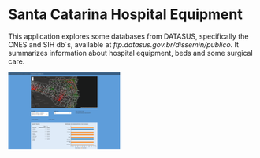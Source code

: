 # Santa Catarina Hospital Equipment

This application explores some databases from DATASUS, specifically the CNES and SIH db´s, available at  _ftp.datasus.gov.br/dissemin/publico_. It
summarizes information about hospital equipment, beds and some surgical care.


<!-- ![imagem](./git_image/img1.png) --> 

<img src = './git_image/img1.png' alt = 'imagem' style = 'width: 45%'>